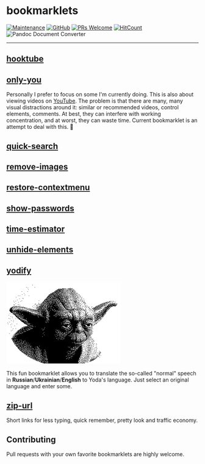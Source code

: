 # bookmarklets

[![Maintenance](https://img.shields.io/maintenance/yes/2025.svg?style=flat-square)]()
[![GitHub](https://img.shields.io/github/license/mashape/apistatus.svg?style=flat-square)](license.md)
[![PRs Welcome](https://img.shields.io/badge/PRs-welcome-blue.svg?style=flat-square)]()
[![HitCount](https://hits.dwyl.com/zhibirc/bookmarklets.svg)](https://hits.dwyl.com/zhibirc/bookmarklets)
![Pandoc Document Converter](https://github.com/zhibirc/bookmarklets/workflows/Pandoc%20Document%20Converter/badge.svg?branch=master&style=flat-square)

---

## [hooktube](https://github.com/zhibirc/bookmarklets/blob/master/hooktube/index.js)

<!--
<div>
    <a rel="nofollow" data-id="hooktube" href="">hooktube</a>
    <p class="tip"><strong>Tip:</strong> drag this to your bookmarks toolbar or right-click and add to bookmarks.</p>
</div>
-->

## [only-you](https://github.com/zhibirc/bookmarklets/blob/master/only-you/index.js)

Personally I prefer to focus on some I'm currently doing. This is also about viewing videos on [YouTube](https://www.youtube.com/). 
The problem is that there are many, many visual distractions around it: similar or recommended videos, control elements, comments. 
At best, they can interfere with working concentration, and at worst, they can waste time. Current bookmarklet is an attempt to deal with this. :dart:

<!--
<div>
    <a rel="nofollow" data-id="only-you" href="">only-you</a>
    <p class="tip"><strong>Tip:</strong> drag this to your bookmarks toolbar or right-click and add to bookmarks.</p>
</div>
-->


## [quick-search](https://github.com/zhibirc/bookmarklets/blob/master/quick-search/index.js)

<!--
<div>
    <a rel="nofollow" data-id="quick-search" href="">quick-search</a>
    <p class="tip"><strong>Tip:</strong> drag this to your bookmarks toolbar or right-click and add to bookmarks.</p>
</div>
-->

## [remove-images](https://github.com/zhibirc/bookmarklets/blob/master/remove-images/index.js)

<!--
<div>
    <a rel="nofollow" data-id="remove-images" href="">remove-images</a>
    <p class="tip"><strong>Tip:</strong> drag this to your bookmarks toolbar or right-click and add to bookmarks.</p>
</div>
-->

## [restore-contextmenu](https://github.com/zhibirc/bookmarklets/blob/master/restore-contextmenu/index.js)

<!--
<div>
    <a rel="nofollow" data-id="restore-contextmenu" href="">restore-contextmenu</a>
    <p class="tip"><strong>Tip:</strong> drag this to your bookmarks toolbar or right-click and add to bookmarks.</p>
</div>
-->

## [show-passwords](https://github.com/zhibirc/bookmarklets/blob/master/show-passwords/index.js)

<!--
<div>
    <a rel="nofollow" data-id="show-passwords" href="">show-passwords</a>
    <p class="tip"><strong>Tip:</strong> drag this to your bookmarks toolbar or right-click and add to bookmarks.</p>
</div>
-->

## [time-estimator](https://github.com/zhibirc/bookmarklets/blob/master/time-estimator/index.js)

<!--
<div>
    <a rel="nofollow" data-id="time-estimator" href="">time-estimator</a>
    <p class="tip"><strong>Tip:</strong> drag this to your bookmarks toolbar or right-click and add to bookmarks.</p>
</div>
-->

## [unhide-elements](https://github.com/zhibirc/bookmarklets/blob/master/unhide-elements/index.js)

<!--
<div>
    <a rel="nofollow" data-id="unhide-elements" href="">unhide-elements</a>
    <p class="tip"><strong>Tip:</strong> drag this to your bookmarks toolbar or right-click and add to bookmarks.</p>
</div>
-->

## [yodify](https://github.com/zhibirc/bookmarklets/blob/master/yodify/index.js)

![Yoda himself](https://github.com/zhibirc/bookmarklets/blob/master/assets/images/yoda.png)

This fun bookmarklet allows you to translate the so-called "normal" speech in **Russian**/**Ukrainian**/**English** to Yoda's language. 
Just select an original language and enter some.

<!--
<div>
    <a rel="nofollow" data-id="yodify" href="">yodify</a>
    <p class="tip"><strong>Tip:</strong> drag this to your bookmarks toolbar or right-click and add to bookmarks.</p>
</div>
-->


## [zip-url](https://github.com/zhibirc/bookmarklets/blob/master/zip-url/index.js)

Short links for less typing, quick remember, pretty look and traffic economy.

<!--
<div>
    <a rel="nofollow" data-id="zip-url" href="">zip-url</a>
    <p class="tip"><strong>Tip:</strong> drag this to your bookmarks toolbar or right-click and add to bookmarks.</p>
</div>
-->


## Contributing

Pull requests with your own favorite bookmarklets are highly welcome.
